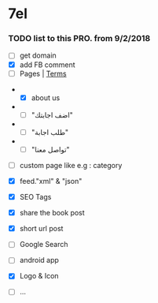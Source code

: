 # 7el
### TODO list to this PRO. from 9/2/2018

- [ ] get domain
- [x] add FB comment
- [ ] Pages | [Terms](/terms3.md "Pages of terms high school")
- - [x] about us
- - [ ] "اضف اجابتك"
- - [ ] "طلب اجابة"
- - [ ] "تواصل معنا"
- [ ] custom page like e.g : category
- [x] feed."xml" & "json"
- [x] SEO Tags
- [x] share the book post
- [x] short url post
- [ ] Google Search
- [ ] android app 
- [x] Logo & Icon
- [ ] ...

